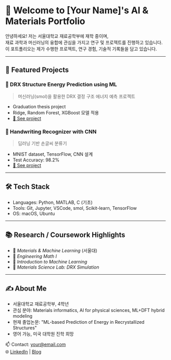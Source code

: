 # 👋 Welcome to [Your Name]'s AI & Materials Portfolio

안녕하세요! 저는 서울대학교 재료공학부에 재학 중이며,  
재료 과학과 머신러닝의 융합에 관심을 가지고 연구 및 프로젝트를 진행하고 있습니다.  
이 포트폴리오는 제가 수행한 프로젝트, 연구 경험, 기술적 기록들을 담고 있습니다.

---

## 🧪 Featured Projects

### 🔬 DRX Structure Energy Prediction using ML
> 머신러닝(smol)을 활용한 DRX 결정 구조 에너지 예측 프로젝트
- Graduation thesis project
- Ridge, Random Forest, XGBoost 모델 적용
- [🔗 See project](https://github.com/your-username/drx-energy-ml)

### 🤖 Handwriting Recognizer with CNN
> 딥러닝 기반 손글씨 분류기
- MNIST dataset, TensorFlow, CNN 설계
- Test Accuracy: 98.2%
- [🔗 See project](https://github.com/your-username/handwriting-recognizer)

---

## 🛠️ Tech Stack
- Languages: Python, MATLAB, C (기초)
- Tools: Git, Jupyter, VSCode, smol, Scikit-learn, TensorFlow
- OS: macOS, Ubuntu

---

## 📚 Research / Coursework Highlights
- 📘 *Materials & Machine Learning* (서울대)
- 🧮 *Engineering Math I*
- 🧠 *Introduction to Machine Learning*
- 🔬 *Materials Science Lab: DRX Simulation*

---

## ✍️ About Me
- 서울대학교 재료공학부, 4학년  
- 관심 분야: Materials informatics, AI for physical sciences, ML+DFT hybrid modeling  
- 현재 졸업논문: "ML-based Prediction of Energy in Recrystallized Structures"  
- 영어 가능, 미국 대학원 진학 희망  

📫 Contact: your@email.com  
🌐 [LinkedIn](https://linkedin.com/in/yourprofile) | [Blog](https://yourblog.tld)
